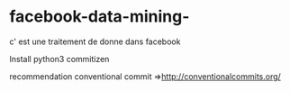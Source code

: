 # facebook-data-mining-
c' est une traitement de donne dans facebook


Install
python3
commitizen


recommendation 
conventional commit
  =>http://conventionalcommits.org/
